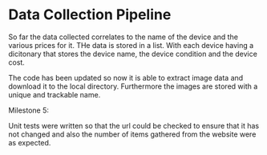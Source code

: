 # Data Collection Pipeline

So far the data collected correlates to the name of the device and the various prices for it. THe data is stored in a list. With each device having a dicitonary that stores the device name, the device condition and the device cost.

The code has been updated so now it is able to extract image data and download it to the local directory. Furthermore the images are stored with a unique and trackable name.

Milestone 5:

Unit tests were written so that the url could be checked to ensure that it has not changed and also the number of items gathered from the website were as expected.